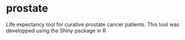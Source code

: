 prostate
========

Life expectancy tool for curative prostate cancer patients. This tool was developped using the Shiny package in R
